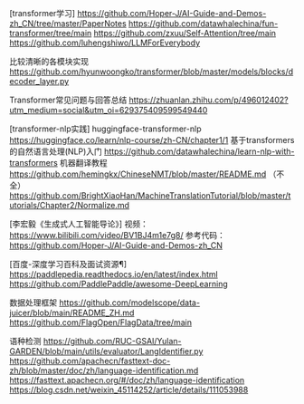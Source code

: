 
[transformer学习]
https://github.com/Hoper-J/AI-Guide-and-Demos-zh_CN/tree/master/PaperNotes
https://github.com/datawhalechina/fun-transformer/tree/main
https://github.com/zxuu/Self-Attention/tree/main
https://github.com/luhengshiwo/LLMForEverybody

比较清晰的各模块实现
https://github.com/hyunwoongko/transformer/blob/master/models/blocks/decoder_layer.py

Transformer常见问题与回答总结
https://zhuanlan.zhihu.com/p/496012402?utm_medium=social&utm_oi=629375409599549440

[transformer-nlp实践]
huggingface-transformer-nlp
https://huggingface.co/learn/nlp-course/zh-CN/chapter1/1
基于transformers的自然语言处理(NLP)入门 
https://github.com/datawhalechina/learn-nlp-with-transformers
机器翻译教程
https://github.com/hemingkx/ChineseNMT/blob/master/README.md
（不全）https://github.com/BrightXiaoHan/MachineTranslationTutorial/blob/master/tutorials/Chapter2/Normalize.md

[李宏毅《生成式人工智能导论》]
视频：https://www.bilibili.com/video/BV1BJ4m1e7g8/
参考代码：https://github.com/Hoper-J/AI-Guide-and-Demos-zh_CN

[百度-深度学习百科及面试资源¶]
https://paddlepedia.readthedocs.io/en/latest/index.html
https://github.com/PaddlePaddle/awesome-DeepLearning

数据处理框架
https://github.com/modelscope/data-juicer/blob/main/README_ZH.md
https://github.com/FlagOpen/FlagData/tree/main

语种检测
https://github.com/RUC-GSAI/Yulan-GARDEN/blob/main/utils/evaluator/LangIdentifier.py
https://github.com/apachecn/fasttext-doc-zh/blob/master/doc/zh/language-identification.md
https://fasttext.apachecn.org/#/doc/zh/language-identification
https://blog.csdn.net/weixin_45114252/article/details/111053988

